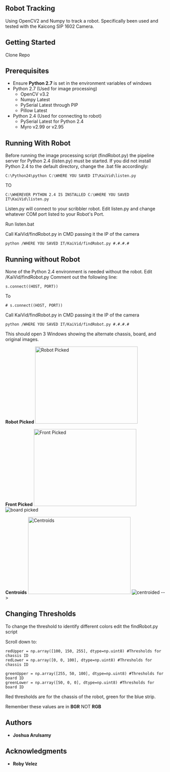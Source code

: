 ## Robot Tracking

Using OpenCV2 and Numpy to track a robot. Specifically been used and tested with the Kaicong SIP 1602 Camera.

## Getting Started

Clone Repo

## Prerequisites
- Ensure **Python 2.7** is set in the environment variables of windows
- Python 2.7 (Used for image processing)
  - OpenCV v3.2
  - Numpy Latest
  - PySerial Latest through PIP
  - Pillow Latest
- Python 2.4 (Used for connecting to robot)
  - PySerial Latest for Python 2.4
  - Myro v2.99 or v2.95

## Running With Robot
Before running the image processing script (findRobot.py) the pipeline server for Python 2.4 (listen.py) must be started.
If you did not install Python 2.4 to the default directory, change the .bat file accordingly:

```
C:\Python24\python C:\WHERE YOU SAVED IT\KaiVid\listen.py
```

TO

```
C:\WHEREVER PYTHON 2.4 IS INSTALLED C:\WHERE YOU SAVED IT\KaiVid\listen.py
```

Listen.py will connect to your scribbler robot. Edit listen.py and change whatever COM port listed to your Robot's Port.

Run listen.bat

Call KaiVid/findRobot.py in CMD passing it the IP of the camera

```
python /WHERE YOU SAVED IT/KaiVid/findRobot.py #.#.#.#
```

## Running without Robot
None of the Python 2.4 environment is needed without the robot.
Edit /KaiVid/findRobot.py
Comment out the following line:

```
s.connect((HOST, PORT))
```

To

```
# s.connect((HOST, PORT))
```

Call KaiVid/findRobot.py in CMD passing it the IP of the camera

```
python /WHERE YOU SAVED IT/KaiVid/findRobot.py #.#.#.#
```
This should open 3 Windows showing the alternate chassis, board, and original images.


**Robot Picked**
<img src="https://user-images.githubusercontent.com/14321139/34995801-d096836a-fa94-11e7-9c0d-7db769829056.PNG" alt="Robot Picked" width="320" height="240">

**Front Picked**
<img src="https://user-images.githubusercontent.com/14321139/34995798-cff908e2-fa94-11e7-96e2-6e31c177178c.PNG" alt="Front Picked" width="320" height="240">
![board picked]( =320x240)

**Centroids**
<img src="https://user-images.githubusercontent.com/14321139/34995799-d02e19f6-fa94-11e7-850f-02060456b2b1.PNG" alt="Centroids" width="320" height="240">
![centroided]( =320x240) -->


<!--
![robot picked](https://user-images.githubusercontent.com/14321139/34995801-d096836a-fa94-11e7-9c0d-7db769829056.PNG =320x240)
<!-- ![chassis blurred](https://user-images.githubusercontent.com/14321139/34995800-d06380f0-fa94-11e7-9eef-acd5436585af.PNG) -->
<!-- ![board blurred](https://user-images.githubusercontent.com/14321139/34995802-d0cab61c-fa94-11e7-8883-2fd7bc34fc82.PNG) -->
## Changing Thresholds
To change the threshold to identify different colors edit the findRobot.py script

Scroll down to:

```
redUpper = np.array([100, 150, 255], dtype=np.uint8) #Thresholds for chassis ID
redLower = np.array([0, 0, 100], dtype=np.uint8) #Thresholds for chassis ID

greenUpper = np.array([255, 50, 100], dtype=np.uint8) #Thresholds for board ID
greenLower = np.array([50, 0, 0], dtype=np.uint8) #Thresholds for board ID
```

Red thresholds are for the chassis of the robot, green for the blue strip.

Remember these values are in **BGR** NOT **RGB**


## Authors

* **Joshua Arulsamy**

## Acknowledgments

* **Roby Velez**
